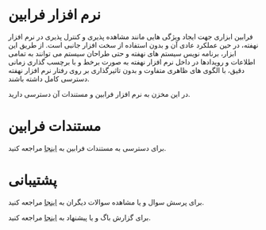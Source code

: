 # نرم افزار فرابین
فرابین ابزاری جهت ایجاد ویژگی هایی مانند مشاهده پذیری و کنترل پذیری در نرم افزار نهفته، در حین عملکرد عادی آن و بدون استفاده از سخت افزار جانبی است.
از طریق این ابزار، برنامه نویس سیستم های نهفته و حتی طراحان سیستم می توانند به تمامی اطلاعات و رویدادها در داخل نرم افزار نهفته به صورت برخط و با برچسب گذاری زمانی دقیق، با الگوی های ظاهری متفاوت و بدون تاثیرگذاری بر روی رفتار نرم افزار نهفته دسترسی کامل داشته باشند.

در این مخزن به نرم افزار فرابین و مستندات آن دسترسی دارید.

# مستندات فرابین
برای دسترسی به مستندات فرابین به [اینجا](https://github.com/faraabin/faraabin_release/wiki) مراجعه کنید.

# پشتیبانی
برای پرسش سوال و یا مشاهده سوالات دیگران به [اینجا](https://github.com/faraabin/faraabin_release/discussions) مراجعه کنید.

برای گزارش باگ و یا پیشنهاد به [اینجا](https://github.com/faraabin/faraabin_release/issues) مراجعه کنید.

<div id="15738520091"><script type="text/JavaScript" src="https://www.aparat.com/embed/fmpcdv0?data[rnddiv]=15738520091&data[responsive]=yes&titleShow=true"></script></div>





